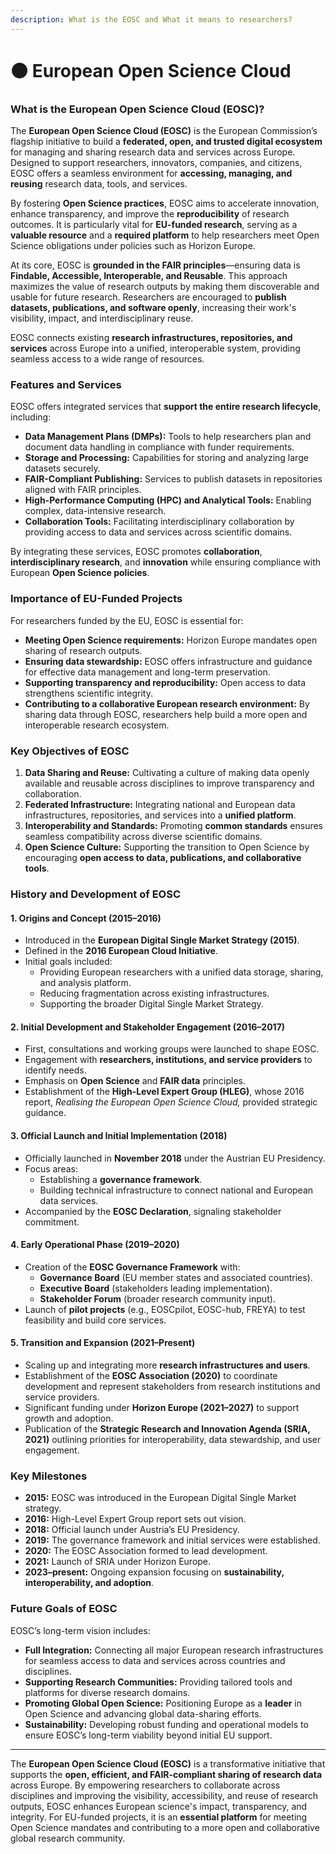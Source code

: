 ```yaml
---
description: What is the EOSC and What it means to researchers?
---
```


# 🟠 European Open Science Cloud

### What is the European Open Science Cloud (EOSC)?

The **European Open Science Cloud (EOSC)** is the European Commission’s flagship initiative to build a **federated, open, and trusted digital ecosystem** for managing and sharing research data and services across Europe. Designed to support researchers, innovators, companies, and citizens, EOSC offers a seamless environment for **accessing, managing, and reusing** research data, tools, and services.

By fostering **Open Science practices**, EOSC aims to accelerate innovation, enhance transparency, and improve the **reproducibility** of research outcomes. It is particularly vital for **EU-funded research**, serving as a **valuable resource** and a **required platform** to help researchers meet Open Science obligations under policies such as Horizon Europe.

At its core, EOSC is **grounded in the FAIR principles**—ensuring data is **Findable, Accessible, Interoperable, and Reusable**. This approach maximizes the value of research outputs by making them discoverable and usable for future research. Researchers are encouraged to **publish datasets, publications, and software openly**, increasing their work's visibility, impact, and interdisciplinary reuse.

EOSC connects existing **research infrastructures, repositories, and services** across Europe into a unified, interoperable system, providing seamless access to a wide range of resources.

### Features and Services

EOSC offers integrated services that **support the entire research lifecycle**, including:

* **Data Management Plans (DMPs):** Tools to help researchers plan and document data handling in compliance with funder requirements.
* **Storage and Processing:** Capabilities for storing and analyzing large datasets securely.
* **FAIR-Compliant Publishing:** Services to publish datasets in repositories aligned with FAIR principles.
* **High-Performance Computing (HPC) and Analytical Tools:** Enabling complex, data-intensive research.
* **Collaboration Tools:** Facilitating interdisciplinary collaboration by providing access to data and services across scientific domains.

By integrating these services, EOSC promotes **collaboration**, **interdisciplinary research**, and **innovation** while ensuring compliance with European **Open Science policies**.

### Importance of EU-Funded Projects

For researchers funded by the EU, EOSC is essential for:

* **Meeting Open Science requirements:** Horizon Europe mandates open sharing of research outputs.
* **Ensuring data stewardship:** EOSC offers infrastructure and guidance for effective data management and long-term preservation.
* **Supporting transparency and reproducibility:** Open access to data strengthens scientific integrity.
* **Contributing to a collaborative European research environment:** By sharing data through EOSC, researchers help build a more open and interoperable research ecosystem.

### Key Objectives of EOSC

1. **Data Sharing and Reuse:** Cultivating a culture of making data openly available and reusable across disciplines to improve transparency and collaboration.
2. **Federated Infrastructure:** Integrating national and European data infrastructures, repositories, and services into a **unified platform**.
3. **Interoperability and Standards:** Promoting **common standards** ensures seamless compatibility across diverse scientific domains.
4. **Open Science Culture:** Supporting the transition to Open Science by encouraging **open access to data, publications, and collaborative tools**.

### History and Development of EOSC

#### 1. Origins and Concept (2015–2016)

* Introduced in the **European Digital Single Market Strategy (2015)**.
* Defined in the **2016 European Cloud Initiative**.
* Initial goals included:
  * Providing European researchers with a unified data storage, sharing, and analysis platform.
  * Reducing fragmentation across existing infrastructures.
  * Supporting the broader Digital Single Market Strategy.

#### 2. Initial Development and Stakeholder Engagement (2016–2017)

* First, consultations and working groups were launched to shape EOSC.
* Engagement with **researchers, institutions, and service providers** to identify needs.
* Emphasis on **Open Science** and **FAIR data** principles.
* Establishment of the **High-Level Expert Group (HLEG)**, whose 2016 report, _Realising the European Open Science Cloud,_ provided strategic guidance.

#### 3. Official Launch and Initial Implementation (2018)

* Officially launched in **November 2018** under the Austrian EU Presidency.
* Focus areas:
  * Establishing a **governance framework**.
  * Building technical infrastructure to connect national and European data services.
* Accompanied by the **EOSC Declaration**, signaling stakeholder commitment.

#### 4. Early Operational Phase (2019–2020)

* Creation of the **EOSC Governance Framework** with:
  * **Governance Board** (EU member states and associated countries).
  * **Executive Board** (stakeholders leading implementation).
  * **Stakeholder Forum** (broader research community input).
* Launch of **pilot projects** (e.g., EOSCpilot, EOSC-hub, FREYA) to test feasibility and build core services.

#### 5. Transition and Expansion (2021–Present)

* Scaling up and integrating more **research infrastructures and users**.
* Establishment of the **EOSC Association (2020)** to coordinate development and represent stakeholders from research institutions and service providers.
* Significant funding under **Horizon Europe (2021–2027)** to support growth and adoption.
* Publication of the **Strategic Research and Innovation Agenda (SRIA, 2021)** outlining priorities for interoperability, data stewardship, and user engagement.

### Key Milestones

* **2015:** EOSC was introduced in the European Digital Single Market strategy.
* **2016:** High-Level Expert Group report sets out vision.
* **2018:** Official launch under Austria’s EU Presidency.
* **2019:** The governance framework and initial services were established.
* **2020:** The EOSC Association formed to lead development.
* **2021:** Launch of SRIA under Horizon Europe.
* **2023–present:** Ongoing expansion focusing on **sustainability, interoperability, and adoption**.

### Future Goals of EOSC

EOSC’s long-term vision includes:

* **Full Integration:** Connecting all major European research infrastructures for seamless access to data and services across countries and disciplines.
* **Supporting Research Communities:** Providing tailored tools and platforms for diverse research domains.
* **Promoting Global Open Science:** Positioning Europe as a **leader** in Open Science and advancing global data-sharing efforts.
* **Sustainability:** Developing robust funding and operational models to ensure EOSC’s long-term viability beyond initial EU support.

***

The **European Open Science Cloud (EOSC)** is a transformative initiative that supports the **open, efficient, and FAIR-compliant sharing of research data** across Europe. By empowering researchers to collaborate across disciplines and improving the visibility, accessibility, and reuse of research outputs, EOSC enhances European science's impact, transparency, and integrity. For EU-funded projects, it is an **essential platform** for meeting Open Science mandates and contributing to a more open and collaborative global research community.

